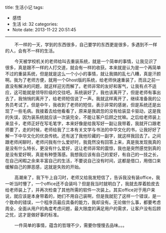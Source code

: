 title: 生活小记
tags:
  - 感悟
  - 生活
id: 32
categories:
  - Note
date: 2013-11-22 20:51:45
---

<span style="font-size: 14px;margin-left:30px;">不一样的一天，学到的东西很多，自己要学的东西更是很多，多遇到不一样的人，会有不一样的生活。</span>

<span style="font-size: 14px;margin-left:30px;">今天被学校机关的老师给叫去重装系统，就是一个简单的事情，让我见识了很多，真是跟不一样的人打交道，就会有一样的收获。本来就是认为是一个再简单不过的重装系统，但是就是这么一个小小的事情，就让我搞的乱七八糟，真是汗颜啊。我为了老师方便，就用一个Ghost版的系统，给老师快速重装了，而且之前一直没有解决的问题，就这样迎刃而解了。老师非常的友好和客气，让我有点不适应，这可能就是领导阶级的交往吧。系统装好了，我也该离开了，但是老师有事出去了，我悄悄的离开了，给老师短信说了一声。我就这样离开了，继续准备我的公务员考试了。但是中午，我收到了老师的短信，表示非常的感谢，但是系统还是出现了一些毛病。我接着去给他看看了，原来是我疏忽的没有给装显卡驱动，这是我的失误，因为装系统就应该一次装完全，不能让客户后顾之忧嘛。之后给老师装上来显卡，老师正好在写毛笔字，本来好像是给我写好一副让我带着，我就开口跟老师要了，走的时候，老师给我了三本有关文学与书法的中华文化的书，让我好好了解一下中华文化的优良传统。还有送了我他珍藏的一副字，就这样我回去了。之间跟老师闲聊时，老师问我有什么爱好时，我竟然没有回答上来，真是我发现我真的是没有什么特长，更没有什么爱好，这让老师非常的震惊，我也是突然感觉到真的是没有爱好啊，真是有种堕落感。我想我应该有自己的爱好，有自己的一技之长，在自己闲暇之余来丰富自己的生活，不要说自己没有时间，这都是借口，用借口来 缓解自己的罪恶感，这就是失败的开始。</span>

<span style="font-size: 14px;margin-left:30px;">高潮来了，我下午上自习时，老师又给我发短信了，告诉我没有装office，我一听当时懵了，一个office还不会装吗？但是我当时就明白了，我就去厚着脸皮去给老师装上了，并再次检查了其他所需的软件一次装上。其实office对于用户来说，就应该是本身带着的，她们不用自己装啊，但是我就犯了这样一个错误，是一个致命的错误，一个程序员最应具备的能力，我却没有。无论做什么事，都要考虑周全，全面从用户的角度考虑问题，最大限度的满足用户的需求，让客户没有后顾之忧，这才是做好事的标准。</span>

<span style="font-size: 14px;margin-left:30px;">一件简单的事情，蕴含的哲理不少，需要你慢慢去品味。。。</span>